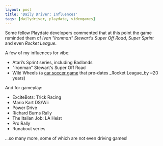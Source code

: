 ```yaml
---
layout: post
title: 'Daily Driver: Influences'
tags: [dailydriver, playdate, videogames]
---
```


Some fellow Playdate developers commented that at this point the game reminded them of _Ivan "Ironman" Stewart's Super Off Road_, _Super Sprint_ and even _Rocket League_.

A few of my influences for vibe:

- Atari’s Sprint series, including Badlands
- "Ironman" Stewart's Super Off Road
- Wild Wheels (a [car soccer game](https://www.mobygames.com/game-group/ball-sports-with-vehicles) that pre-dates _Rocket League_by ~20 years)

And for gameplay:

- ExciteBots: Trick Racing
- Mario Kart DS/Wii
- Power Drive
- Richard Burns Rally
- The Italian Job: LA Heist
- Pro Rally
- Runabout series

...so many more, some of which are not even driving games!